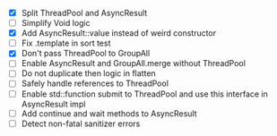 - [x] Split ThreadPool and AsyncResult
- [ ] Simplify Void logic
- [x] Add AsyncResult::value instead of weird constructor
- [ ] Fix .template in sort test
- [x] Don't pass ThreadPool to GroupAll
- [ ] Enable AsyncResult and GroupAll.merge without ThreadPool
- [ ] Do not duplicate then logic in flatten
- [ ] Safely handle references to ThreadPool
- [ ] Enable std::function submit to ThreadPool and use this interface in AsyncResult impl
- [ ] Add continue and wait methods to AsyncResult
- [ ] Detect non-fatal sanitizer errors
